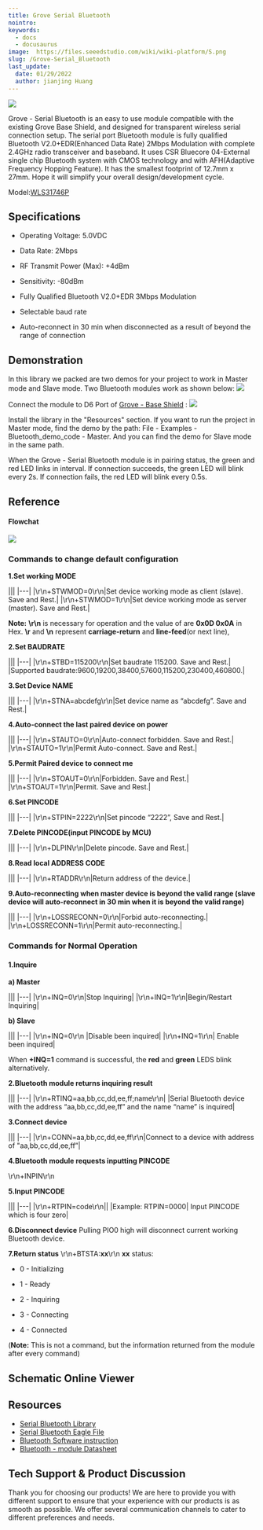 ```yaml
---
title: Grove Serial Bluetooth
nointro:
keywords:
  - docs
  - docusaurus
image:  https://files.seeedstudio.com/wiki/wiki-platform/S.png
slug: /Grove-Serial_Bluetooth
last_update:
  date: 01/29/2022
  author: jianjing Huang
---
```



![](https://files.seeedstudio.com/wiki/Grove-Serial_Bluetooth/img/Twigbt00.jpg)

Grove - Serial Bluetooth is an easy to use module compatible with the existing Grove Base Shield, and designed for transparent wireless serial connection setup. The serial port Bluetooth module is fully qualified Bluetooth V2.0+EDR(Enhanced Data Rate) 2Mbps Modulation with complete 2.4GHz radio transceiver and baseband. It uses CSR Bluecore 04-External single chip Bluetooth system with CMOS technology and with AFH(Adaptive Frequency Hopping Feature). It has the smallest footprint of 12.7mm x 27mm. Hope it will simplify your overall design/development cycle.

Model:[WLS31746P](https://www.seeedstudio.com/depot/grove-serial-bluetooth-p-795.html?cPath=139_142)

## Specifications ##

- Operating Voltage: 5.0VDC

- Data Rate: 2Mbps

- RF Transmit Power (Max): +4dBm

- Sensitivity: -80dBm

- Fully Qualified Bluetooth V2.0+EDR 3Mbps Modulation

- Selectable baud rate

- Auto-reconnect in 30 min when disconnected as a result of beyond the range of connection

## Demonstration ##

In this library we packed are two demos for your project to work in Master mode and Slave mode.
Two Bluetooth modules work as shown below:
![](https://files.seeedstudio.com/wiki/Grove-Serial_Bluetooth/img/Bluetooth-1.jpg)

Connect the module to D6 Port of [Grove - Base Shield](https://seeeddoc.github.io/Grove-Base_Shield/) :
![](https://files.seeedstudio.com/wiki/Grove-Serial_Bluetooth/img/Grove-Serial-Bluetooth.JPG)

Install the library in the "Resources" section. If you want to run the project in Master mode, find the demo by the path: File - Examples - Bluetooth_demo_code - Master. And you can find the demo for Slave mode in the same path.

When the Grove - Serial Bluetooth module is in pairing status, the green and red LED links in interval. If connection succeeds, the green LED will blink every 2s. If connection fails, the red LED will blink every 0.5s.

## Reference ##

#### Flowchat ####

![](https://files.seeedstudio.com/wiki/Grove-Serial_Bluetooth/img/Bluetooth-2.jpg)

### Commands to change default configuration ###

**1.Set working MODE**

|||
|---|
 |\r\n+STWMOD=0\r\n|Set device working mode as client (slave). Save and Rest.|
 |\r\n+STWMOD=1\r\n|Set device working mode as server (master). Save and Rest.|

**Note:** **\r\n** is necessary for operation and the value of are **0x0D 0x0A** in Hex. **\r** and **\n** represent **carriage-return** and **line-feed**(or next line),

**2.Set BAUDRATE**

|||
|---|
 |\r\n+STBD=115200\r\n|Set baudrate 115200. Save and Rest.|
 |Supported baudrate:9600,19200,38400,57600,115200,230400,460800.|

**3.Set Device NAME**

|||
|---|
 |\r\n+STNA=abcdefg\r\n|Set device name as “abcdefg”. Save and Rest.|

**4.Auto-connect the last paired device on power**

|||
|---|
 |\r\n+STAUTO=0\r\n|Auto-connect forbidden. Save and Rest.|
 |\r\n+STAUTO=1\r\n|Permit Auto-connect. Save and Rest.|

**5.Permit Paired device to connect me**

|||
|---|
 |\r\n+STOAUT=0\r\n|Forbidden. Save and Rest.|
 |\r\n+STOAUT=1\r\n|Permit. Save and Rest.|

**6.Set PINCODE**

|||
|---|
 |\r\n+STPIN=2222\r\n|Set pincode “2222”, Save and Rest.|

**7.Delete PINCODE(input PINCODE by MCU)**

|||
|---|
 |\r\n+DLPIN\r\n|Delete pincode. Save and Rest.|

**8.Read local ADDRESS CODE**

|||
|---|
 |\r\n+RTADDR\r\n|Return address of the device.|

**9.Auto-reconnecting when master device is beyond the valid range (slave device will auto-reconnect in 30 min when it is beyond the valid range)**

|||
|---|
 |\r\n+LOSSRECONN=0\r\n|Forbid auto-reconnecting.|
 |\r\n+LOSSRECONN=1\r\n|Permit auto-reconnecting.|

###  Commands for Normal Operation ###

#### 1.Inquire

**a) Master**

|||
|---|
 |\r\n+INQ=0\r\n|Stop Inquiring|
 |\r\n+INQ=1\r\n|Begin/Restart Inquiring|

**b) Slave**

|||
|---|
|\r\n+INQ=0\r\n |Disable been inquired|
|\r\n+INQ=1\r\n| Enable been inquired|

When **+INQ=1** command is successful, the  **red**  and **green** LEDS blink alternatively.

**2.Bluetooth module returns inquiring result**

|||
|---|
 |\r\n+RTINQ=aa,bb,cc,dd,ee,ff;name\r\n|
 |Serial Bluetooth device with the address “aa,bb,cc,dd,ee,ff” and the name “name” is inquired|

**3.Connect device**

|||
|---|
 |\r\n+CONN=aa,bb,cc,dd,ee,ff\r\n|Connect to a device with address of "aa,bb,cc,dd,ee,ff”|

**4.Bluetooth module requests inputting PINCODE**

\r\n+INPIN\r\n

**5.Input PINCODE**

|||
|---|
 |\r\n+RTPIN=code\r\n||
 |Example: RTPIN=0000| Input PINCODE which is four zero|

**6.Disconnect device** Pulling PIO0 high will disconnect current working Bluetooth device.

**7.Return status** \r\n+BTSTA:**xx**\r\n
**xx** status:

- 0 - Initializing

- 1 - Ready

- 2 - Inquiring

- 3 - Connecting

- 4 - Connected

(**Note:** This is not a command, but the information returned from the module after every command)

## Schematic Online Viewer

<div className="altium-ecad-viewer" data-project-src="res/Grove-Serial_Bluetooth_eagle_file.zip" style={{borderRadius: '0px 0px 4px 4px', height: 500, borderStyle: 'solid', borderWidth: 1, borderColor: 'rgb(241, 241, 241)', overflow: 'hidden', maxWidth: 1280, maxHeight: 700, boxSizing: 'border-box'}}>
</div>

## Resources ##

- [Serial Bluetooth Library](https://files.seeedstudio.com/wiki/Grove-Serial_Bluetooth/res/Bluetooth_demo_code.zip)
- [Serial Bluetooth Eagle File](https://files.seeedstudio.com/wiki/Grove-Serial_Bluetooth/res/Grove-Serial_Bluetooth_eagle_file.zip)
- [Bluetooth Software instruction](https://files.seeedstudio.com/wiki/Grove-Serial_Bluetooth/res/Bluetooth_Software_Instruction.pdf)
- [Bluetooth - module Datasheet](https://files.seeedstudio.com/wiki/Grove-Serial_Bluetooth/res/Bluetooth_module.pdf)

## Tech Support & Product Discussion

Thank you for choosing our products! We are here to provide you with different support to ensure that your experience with our products is as smooth as possible. We offer several communication channels to cater to different preferences and needs.

<div class="button_tech_support_container">
<a href="https://forum.seeedstudio.com/" class="button_forum"></a> 
<a href="https://www.seeedstudio.com/contacts" class="button_email"></a>
</div>

<div class="button_tech_support_container">
<a href="https://discord.gg/eWkprNDMU7" class="button_discord"></a> 
<a href="https://github.com/Seeed-Studio/wiki-documents/discussions/69" class="button_discussion"></a>
</div>

